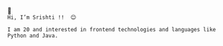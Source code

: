 👋   
` Hi, I’m Srishti !!  😊 `  


 `I am 20 and interested in frontend technologies and languages like Python and Java.`


<!---
sris-14/sris-14 is a ✨ special ✨ repository because its `README.md` (this file) appears on your GitHub profile.
You can click the Preview link to take a look at your changes.
--->
